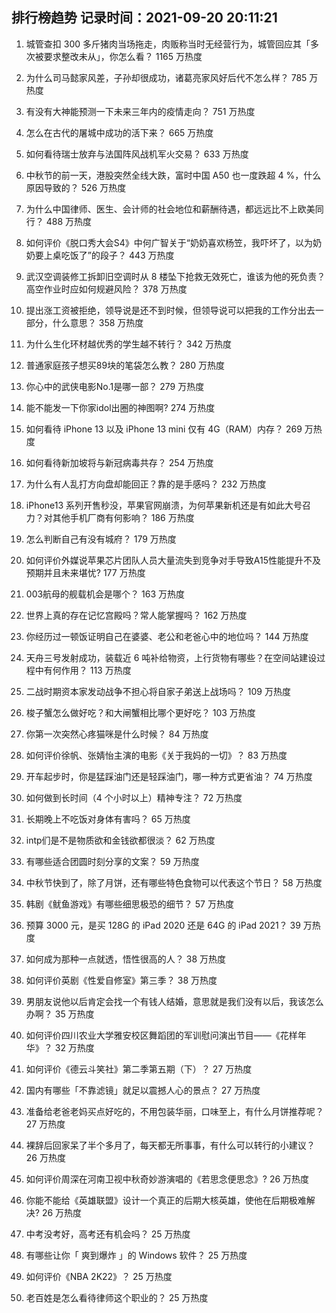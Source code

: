 
## 排行榜趋势 记录时间：2021-09-20 20:11:21
  
  1. 城管查扣 300 多斤猪肉当场拖走，肉贩称当时无经营行为，城管回应其「多次被要求整改未从」，你怎么看？ 1165 万热度
    
  2. 为什么司马懿家风差，子孙却很成功，诸葛亮家风好后代不怎么样？ 785 万热度
    
  3. 有没有大神能预测一下未来三年内的疫情走向？ 751 万热度
    
  4. 怎么在古代的屠城中成功的活下来？ 665 万热度
    
  5. 如何看待瑞士放弃与法国阵风战机军火交易？ 633 万热度
    
  6. 中秋节的前一天，港股突然全线大跌，富时中国 A50 也一度跌超 4 %，什么原因导致的？ 526 万热度
    
  7. 为什么中国律师、医生、会计师的社会地位和薪酬待遇，都远远比不上欧美同行？ 488 万热度
    
  8. 如何评价《脱口秀大会S4》中何广智关于“奶奶喜欢杨笠，我吓坏了，以为奶奶要上桌吃饭了”的段子？ 443 万热度
    
  9. 武汉空调装修工拆卸旧空调时从 8 楼坠下抢救无效死亡，谁该为他的死负责？高空作业时应如何规避风险？ 378 万热度
    
  10. 提出涨工资被拒绝，领导说是还不到时候，但领导说可以把我的工作分出去一部分，什么意思？ 358 万热度
    
  11. 为什么生化环材越优秀的学生越不转行？ 342 万热度
    
  12. 普通家庭孩子想买89块的笔袋怎么教？ 280 万热度
    
  13. 你心中的武侠电影No.1是哪一部？ 279 万热度
    
  14. 能不能发一下你家idol出圈的神图啊? 274 万热度
    
  15. 如何看待 iPhone 13 以及 iPhone 13 mini  仅有 4G（RAM）内存？ 269 万热度
    
  16. 如何看待新加坡将与新冠病毒共存？ 254 万热度
    
  17. 为什么有人乱打方向盘却能回正？靠的是手感吗？ 232 万热度
    
  18. iPhone13 系列开售秒没，苹果官网崩溃，为何苹果新机还是有如此大号召力？对其他手机厂商有何影响？ 186 万热度
    
  19. 怎么判断自己有没有城府？ 179 万热度
    
  20. 如何评价外媒说苹果芯片团队人员大量流失到竞争对手导致A15性能提升不及预期并且未来堪忧? 177 万热度
    
  21. 003航母的舰载机会是哪个？ 163 万热度
    
  22. 世界上真的存在记忆宫殿吗？常人能掌握吗？ 162 万热度
    
  23. 你经历过一顿饭证明自己在婆婆、老公和老爸心中的地位吗？ 144 万热度
    
  24. 天舟三号发射成功，装载近 6 吨补给物资，上行货物有哪些？在空间站建设过程中有何作用？ 113 万热度
    
  25. 二战时期资本家发动战争不担心将自家子弟送上战场吗？ 109 万热度
    
  26. 梭子蟹怎么做好吃？和大闸蟹相比哪个更好吃？ 103 万热度
    
  27. 你第一次突然心疼猫咪是什么时候？ 84 万热度
    
  28. 如何评价徐帆、张婧怡主演的电影《关于我妈的一切》？ 83 万热度
    
  29. 开车起步时，你是猛踩油门还是轻踩油门，哪一种方式更省油？ 74 万热度
    
  30. 如何做到长时间（4 个小时以上）精神专注？ 72 万热度
    
  31. 长期晚上不吃饭对身体有害吗？ 65 万热度
    
  32. intp们是不是物质欲和金钱欲都很淡？ 62 万热度
    
  33. 有哪些适合团圆时刻分享的文案？ 59 万热度
    
  34. 中秋节快到了，除了月饼，还有哪些特色食物可以代表这个节日？ 58 万热度
    
  35. 韩剧《鱿鱼游戏》有哪些细思极恐的细节？ 57 万热度
    
  36. 预算 3000 元，是买 128G 的 iPad 2020 还是 64G 的 iPad 2021？ 39 万热度
    
  37. 如何成为那种一点就透，悟性很高的人？ 38 万热度
    
  38. 如何评价英剧《性爱自修室》第三季？ 38 万热度
    
  39. 男朋友说他以后肯定会找一个有钱人结婚，意思就是我们没有以后，我该怎么办啊？ 35 万热度
    
  40. 如何评价四川农业大学雅安校区舞蹈团的军训慰问演出节目——《花样年华》？ 32 万热度
    
  41. 如何评价《德云斗笑社》第二季第五期（下）？ 27 万热度
    
  42. 国内有哪些「不靠滤镜」就足以震撼人心的景点？ 27 万热度
    
  43. 准备给老爸老妈买点好吃的，不用包装华丽，口味至上，有什么月饼推荐呢？ 27 万热度
    
  44. 裸辞后回家呆了半个多月了，每天都无所事事，有什么可以转行的小建议？ 26 万热度
    
  45. 如何评价周深在河南卫视中秋奇妙游演唱的《若思念便思念》? 26 万热度
    
  46. 你能不能给《英雄联盟》设计一个真正的后期大核英雄，使他在后期极难解决? 26 万热度
    
  47. 中考没考好，高考还有机会吗？ 25 万热度
    
  48. 有哪些让你「 爽到爆炸 」的 Windows 软件？ 25 万热度
    
  49. 如何评价《NBA 2K22》？ 25 万热度
    
  50. 老百姓是怎么看待律师这个职业的？ 25 万热度
    